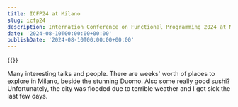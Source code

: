 ```yaml
---
title: ICFP24 at Milano
slug: icfp24
description: Internation Conference on Functional Programming 2024 at Milano
date: '2024-08-10T00:00:00+00:00'
publishDate: '2024-08-10T00:00:00+00:00'
---
```


<!-- thumbnail path must be absolute to be seen in the parent page -->
{{<image source="/post/icfp24/thumbnail.jpg" description="The Duomo of Milano">}}

<!-- reading time is evaluated automatically measuring the following text -->
Many interesting talks and people. There are weeks' worth of places to explore in
Milano, beside the stunning Duomo. Also some really good sushi? Unfortunately, the
city was flooded due to terrible weather and I got sick the last few days.